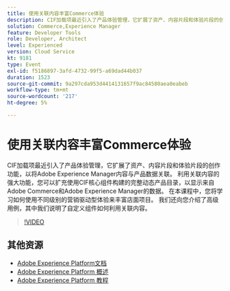 ```yaml
---
title: 使用关联内容丰富Commerce体验
description: CIF加载项最近引入了产品体验管理，它扩展了资产、内容片段和体验片段的创作功能，以将Adobe Experience Manager内容与产品数据关联。 利用关联内容的强大功能，您可以扩充使用CIF核心组件构建的完整动态产品目录，以显示来自Adobe Commerce和Adobe Experience Manager的数据。 在本课程中，您将学习如何使用不同级别的营销驱动型体验来丰富店面项目。 我们还向您介绍了高级用例，其中我们说明了自定义组件如何利用关联内容。
solution: Commerce,Experience Manager
feature: Developer Tools
role: Developer, Architect
level: Experienced
version: Cloud Service
kt: 9181
type: Event
exl-id: f5186897-3afd-4732-99f5-a69dad44b037
duration: 1523
source-git-commit: 9a297cda953d4414131657f9ac84580aea0eabeb
workflow-type: tm+mt
source-wordcount: '217'
ht-degree: 5%

---
```


# 使用关联内容丰富Commerce体验

CIF加载项最近引入了产品体验管理，它扩展了资产、内容片段和体验片段的创作功能，以将Adobe Experience Manager内容与产品数据关联。 利用关联内容的强大功能，您可以扩充使用CIF核心组件构建的完整动态产品目录，以显示来自Adobe Commerce和Adobe Experience Manager的数据。 在本课程中，您将学习如何使用不同级别的营销驱动型体验来丰富店面项目。 我们还向您介绍了高级用例，其中我们说明了自定义组件如何利用关联内容。

>[!VIDEO](https://video.tv.adobe.com/v/337772/?quality=12&learn=on&hidetitle=true)

## 其他资源

- [Adobe Experience Platform文档](https://experienceleague.adobe.com/docs/experience-platform.html)
- [Adobe Experience Platform 概述](https://experienceleague.adobe.com/docs/experience-platform/landing/home.html?lang=zh-Hans)
- [Adobe Experience Platform 教程](https://experienceleague.adobe.com/docs/platform-learn/tutorials/overview.html?lang=en)
